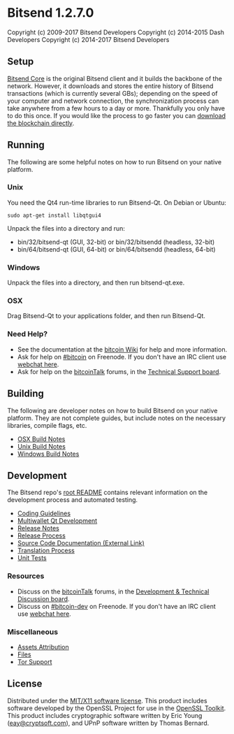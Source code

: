 Bitsend 1.2.7.0
====================

Copyright (c) 2009-2017 Bitsend Developers
Copyright (c) 2014-2015 Dash Developers
Copyright (c) 2014-2017 Bitsend Developers


Setup
---------------------
[Bitsend Core](https://github.com/LIMXTEC/BitSend/releases) is the original Bitsend client and it builds the backbone of the network. However, it downloads and stores the entire history of Bitsend transactions (which is currently several GBs); depending on the speed of your computer and network connection, the synchronization process can take anywhere from a few hours to a day or more. Thankfully you only have to do this once. If you would like the process to go faster you can [download the blockchain directly](bootstrap.md).

Running
---------------------
The following are some helpful notes on how to run Bitsend on your native platform.

### Unix

You need the Qt4 run-time libraries to run Bitsend-Qt. On Debian or Ubuntu:

	sudo apt-get install libqtgui4

Unpack the files into a directory and run:

- bin/32/bitsend-qt (GUI, 32-bit) or bin/32/bitsendd (headless, 32-bit)
- bin/64/bitsend-qt (GUI, 64-bit) or bin/64/bitsendd (headless, 64-bit)



### Windows

Unpack the files into a directory, and then run bitsend-qt.exe.

### OSX

Drag Bitsend-Qt to your applications folder, and then run Bitsend-Qt.

### Need Help?

* See the documentation at the [bitcoin Wiki](https://en.bitcoin.it/wiki/Main_Page)
for help and more information.
* Ask for help on [#bitcoin](http://webchat.freenode.net?channels=bitcoin) on Freenode. If you don't have an IRC client use [webchat here](http://webchat.freenode.net?channels=bitcoin).
* Ask for help on the [bitcoinTalk](https://bitcointalk.org/) forums, in the [Technical Support board](https://bitcointalk.org/index.php?board=4.0).

Building
---------------------
The following are developer notes on how to build Bitsend on your native platform. They are not complete guides, but include notes on the necessary libraries, compile flags, etc.

- [OSX Build Notes](build-osx.md)
- [Unix Build Notes](build-unix.md)
- [Windows Build Notes](build-msw.md)

Development
---------------------
The Bitsend repo's [root README](https://github.com/LIMXTEC/BitSend) contains relevant information on the development process and automated testing.

- [Coding Guidelines](coding.md)
- [Multiwallet Qt Development](multiwallet-qt.md)
- [Release Notes](release-notes.md)
- [Release Process](release-process.md)
- [Source Code Documentation (External Link)](https://dev.visucore.com/bitcoin/doxygen/)
- [Translation Process](translation_process.md)
- [Unit Tests](unit-tests.md)

### Resources
* Discuss on the [bitcoinTalk](https://bitcointalk.org/) forums, in the [Development & Technical Discussion board](https://bitcointalk.org/index.php?board=6.0).
* Discuss on [#bitcoin-dev](http://webchat.freenode.net/?channels=bitcoin) on Freenode. If you don't have an IRC client use [webchat here](http://webchat.freenode.net/?channels=bitcoin-dev).

### Miscellaneous
- [Assets Attribution](assets-attribution.md)
- [Files](files.md)
- [Tor Support](tor.md)

License
---------------------
Distributed under the [MIT/X11 software license](http://www.opensource.org/licenses/mit-license.php).
This product includes software developed by the OpenSSL Project for use in the [OpenSSL Toolkit](http://www.openssl.org/). This product includes
cryptographic software written by Eric Young ([eay@cryptsoft.com](mailto:eay@cryptsoft.com)), and UPnP software written by Thomas Bernard.
